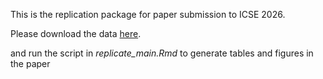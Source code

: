 This is the replication package for paper submission to ICSE 2026.

Please download the data [here](https://drive.google.com/drive/folders/1OTpYs0IUHo6SSkKU9EKraQPPG7norco-?usp=sharing).

and run the script in *replicate_main.Rmd* to generate tables and figures in the paper


